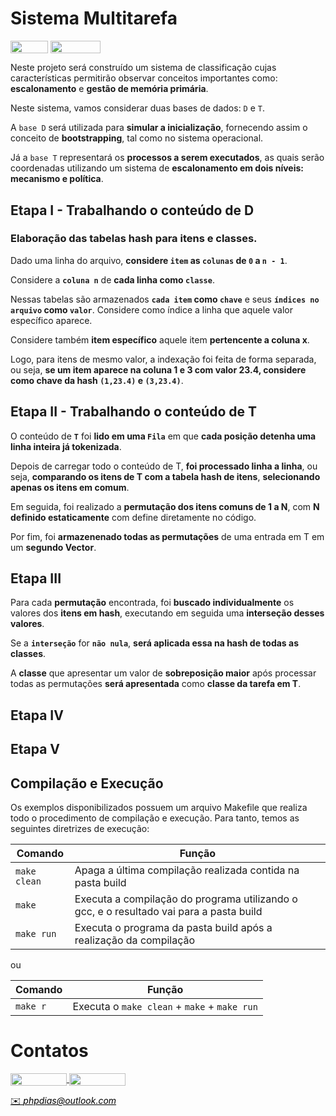 # Sistema Multitarefa

<p>
<div style="display: inline-block;">
<img align="center" height="20px" width="60px" src="https://img.shields.io/badge/C%2B%2B-00599C?style=for-the-badge&logo=c%2B%2B&logoColor=white"/> 
<img align="center" height="20px" width="80px" src="https://img.shields.io/badge/Made%20for-VSCode-1f425f.svg"/> 
</p>

<p align="justify">

Neste projeto será construído um sistema de classificação cujas características permitirão observar conceitos importantes como: **escalonamento** e **gestão de memória primária**. 

Neste sistema, vamos considerar duas bases de dados: `D` e `T`. 

A `base D` será utilizada para **simular a inicialização**, fornecendo assim o conceito de **bootstrapping**, tal como no sistema operacional.

Já a `base T` representará os **processos a serem executados**, as quais serão coordenadas utilizando um sistema de **escalonamento em dois níveis: mecanismo e política**. 

</p>

## Etapa I - Trabalhando o conteúdo de D 
### Elaboração das tabelas hash para itens e classes.

<p align="justify">

Dado uma linha do arquivo, **considere `item` as `colunas` de `0` a `n - 1`**. 

Considere a **`coluna n`** de **cada linha como `classe`**. 

Nessas tabelas são armazenados **`cada item` como `chave`** e seus **`índices no arquivo` como `valor`**. Considere como índice a linha que aquele valor específico aparece. 

Considere também **item específico** aquele item **pertencente a coluna x**. 

Logo, para itens de mesmo valor, a indexação foi feita de forma separada, ou seja, **se um item aparece na coluna 1 e 3 com valor 23.4, considere como chave da hash `(1,23.4)` e `(3,23.4)`**. 

</p>

## Etapa II - Trabalhando o conteúdo de T

<p align="justify">  

O conteúdo de **`T`** foi **lido em uma `Fila`** em que **cada posição detenha uma linha inteira já tokenizada**. 

Depois de carregar todo o conteúdo de T, **foi processado linha a linha**, ou seja, **comparando os itens de T com a tabela hash de itens**, **selecionando apenas os itens em comum**.
  
Em seguida, foi realizado a **permutação dos itens comuns de 1 a N**, com **N definido estaticamente** com define diretamente no código. 

Por fim, foi **armazenenado todas as permutações** de uma entrada em T em um **segundo Vector**.

</p>

## Etapa III

<p align="justify">

Para cada **permutação** encontrada, foi **buscado individualmente** os valores dos **itens em hash**, executando em seguida uma **interseção desses valores**.

Se a **`interseção`** for **`não nula`**, **será aplicada essa na hash de todas as classes**. 
  
A **classe** que apresentar um valor de **sobreposição maior** após processar todas as permutações **será apresentada** como **classe da tarefa em T**.
  
</p>

## Etapa IV

<p align="justify">

</p>

## Etapa V

<p align="justify">

</p>

## Compilação e Execução

Os exemplos disponibilizados possuem um arquivo Makefile que realiza todo o procedimento de compilação e execução. Para tanto, temos as seguintes diretrizes de execução:


| Comando                |  Função                                                                                           |                     
| -----------------------| ------------------------------------------------------------------------------------------------- |
|  `make clean`          | Apaga a última compilação realizada contida na pasta build                                        |
|  `make`                | Executa a compilação do programa utilizando o gcc, e o resultado vai para a pasta build           |
|  `make run`            | Executa o programa da pasta build após a realização da compilação                                 |

ou

| Comando                |  Função                                                                                           |                     
| -----------------------| ------------------------------------------------------------------------------------------------- |
|  `make r`              | Executa o `make clean` + `make` + `make run`                                                      |


# Contatos

<div style="display: inline-block;">
<a href="https://t.me/phpdias">
<img align="center" height="20px" width="90px" src="https://img.shields.io/badge/Telegram-2CA5E0?style=for-the-badge&logo=telegram&logoColor=white"/> 
</a>

<a href="https://www.linkedin.com/in/phpd/">
<img align="center" height="20px" width="90px" src="https://img.shields.io/badge/LinkedIn-0077B5?style=for-the-badge&logo=linkedin&logoColor=white"/>
</a>

</div>

<p> </p>


<a style="color:black" href="mailto:michel@cefetmg.br?subject=[GitHub]%20Source%20Dynamic%20Lists">
✉️ <i>phpdias@outlook.com</i>
</a>
